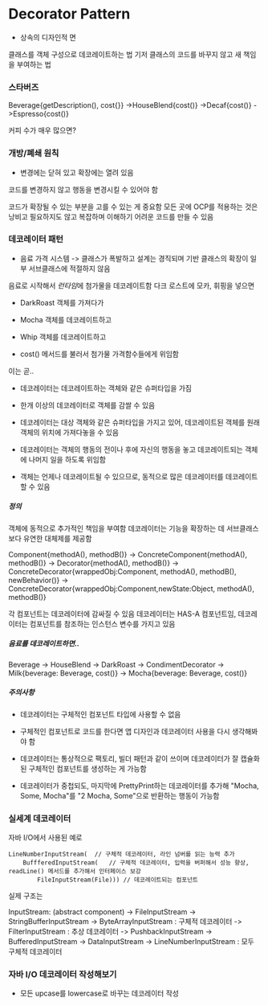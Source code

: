 # Decorator Pattern

* 상속의 디자인적 면

클래스를 객체 구성으로 데코레이트하는 법
기저 클래스의 코드를 바꾸지 않고 새 책임을 부여하는 법

### 스타버즈

Beverage{getDescription(), cost{}}
    ->HouseBlend{cost()}
    ->Decaf{cost()}
    ->Espresso{cost()}

커피 수가 매우 많으면?

### 개방/폐쇄 원칙

* 변경에는 닫혀 있고 확장에는 열려 있음

코드를 변경하지 않고 행동을 변경시킬 수 있어야 함

코드가 확장될 수 있는 부분을 고를 수 있는 게 중요함
모든 곳에 OCP를 적용하는 것은 낭비고 필요하지도 않고 복잡하며 이해하기 어려운 코드를 만들 수 있음

### 데코레이터 패턴

* 음료 가격 시스템 -> 클래스가 폭발하고 설계는 경직되며 기반 클래스의 확장이 일부 서브클래스에 적절하지 않음

음료로 시작해서 *런타임*에 첨가물을 데코레이트함
다크 로스트에 모카, 휘핑을 넣으면

* DarkRoast 객체를 가져다가

* Mocha 객체를 데코레이트하고

* Whip 객체를 데코레이트하고

* cost() 메서드를 불러서 첨가물 가격함수들에게 위임함

이는 곧..

* 데코레이터는 데코레이트하는 객체와 같은 슈퍼타입을 가짐

* 한개 이상의 데코레이터로 객체를 감쌀 수 있음

* 데코레이터는 대상 객체와 같은 슈퍼타입을 가지고 있어, 데코레이트된 객체를 원래 객체의 위치에 가져다놓을 수 있음

* 데코레이터는 객체의 행동의 전이나 후에 자신의 행동을 놓고 데코레이트되는 객체에 나머지 일을 하도록 위임함

* 객체는 언제나 데코레이트될 수 있으므로, 동적으로 많은 데코레이터를 데코레이트할 수 있음

##### 정의

객체에 동적으로 추가적인 책임을 부여함
데코레이터는 기능을 확장하는 데 서브클래스보다 유연한 대체제를 제공함

Component{methodA(), methodB()}
    -> ConcreteComponent{methodA(), methodB()}
    -> Decorator{methodA(), methodB()}
        -> ConcreteDecorator{wrappedObj:Component, methodA(), methodB(), newBehavior()}
        -> ConcreteDecorator{wrappedObj:Component,newState:Object, methodA(), methodB()}

각 컴포넌트는 데코레이터에 감싸질 수 있음
데코레이터는 HAS-A 컴포넌트임, 데코레이터는 컴포넌트를 참조하는 인스턴스 변수를 가지고 있음

##### 음료를 데코레이트하면..

Beverage
    -> HouseBlend
    -> DarkRoast
    -> CondimentDecorator
        -> Milk{beverage: Beverage, cost()}
        -> Mocha{beverage: Beverage, cost()}

##### 주의사항

* 데코레이터는 구체적인 컴포넌트 타입에 사용할 수 없음

* 구체적인 컴포넌트로 코드를 한다면 앱 디자인과 데코레이터 사용을 다시 생각해봐야 함

* 데코레이터는 통상적으로 팩토리, 빌더 패턴과 같이 쓰이며 데코레이터가 잘 캡슐화된 구체적인 컴포넌트를 생성하는 게 가능함

* 데코레이터가 중첩되도, 마지막에 PrettyPrint하는 데코레이터를 추가해 "Mocha, Some, Mocha"를 "2 Mocha, Some"으로 반환하는 행동이 가능함

### 실세계 데코레이터

자바 I/O에서 사용된 예로
```
LineNumberInputStream(  // 구체적 데코레이터, 라인 넘버를 읽는 능력 추가
    BuffferedInputStream(   // 구체적 데코레이터, 입력을 버퍼해서 성능 향상, readLine() 메서드를 추가해서 인터페이스 보강
        FileInputStream(File))) // 데코레이트되는 컴포넌트
```

실제 구조는

InputStream: (abstract component)
    -> FileInputStream
    -> StringBufferInputStream
    -> ByteArrayInputStream : 구체적 데코레이터
    -> FilterInputStream : 추상 데코레이터
        -> PushbackInputStream
        -> BufferedInputStream
        -> DataInputStream
        -> LineNumberInputStream : 모두 구체적 데코레이터

### 자바 I/O 데코레이터 작성해보기

* 모든 upcase를 lowercase로 바꾸는 데코레이터 작성

